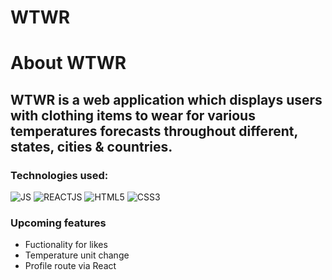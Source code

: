 # WTWR

# About WTWR

## WTWR is a web application which displays users with clothing items to wear for various temperatures forecasts throughout different, states, cities & countries.

### Technologies used:
![JS](https://img.shields.io/badge/JavaScript-323330?style=for-the-badge&logo=javascript&logoColor=F7DF1E)
![REACTJS]({https://img.shields.io/badge/React-20232A?style=for-the-badge&logo=react&logoColor=61DAFB})
![HTML5]({https://img.shields.io/badge/HTML5-E34F26?style=for-the-badge&logo=html5&logoColor=white})
![CSS3]({https://img.shields.io/badge/CSS3-1572B6?style=for-the-badge&logo=css3&logoColor=white})

### Upcoming features

- Fuctionality for likes
- Temperature unit change
- Profile route via React
